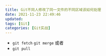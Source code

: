 ```yaml
---
title: Git不同人修改了同一文件的不同区域该如何处理
date: 2021-11-23 22:49:46
updated:
tags: [Git]
categories: [Git实战]
---
```


- `git fetch` `git merge`
或者
- `git pull`